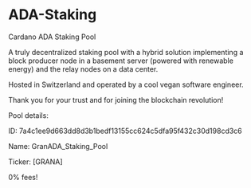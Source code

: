 # ADA-Staking
Cardano ADA Staking Pool


A truly decentralized staking pool with a hybrid solution implementing a block producer node in a basement server (powered with renewable energy) and the relay nodes on a data center. 

Hosted in Switzerland and operated by a cool vegan software engineer. 

Thank you for your trust and for joining the blockchain revolution!


Pool details:

ID: 7a4c1ee9d663dd8d3b1bedf13155cc624c5dfa95f432c30d198cd3c6

Name: GranADA_Staking_Pool

Ticker: [GRANA]

0% fees!
